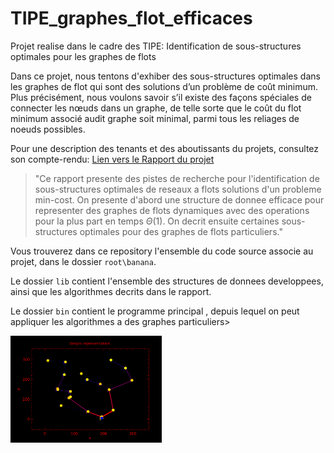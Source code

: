 # TIPE_graphes_flot_efficaces
Projet realise dans le cadre des TIPE: Identification de sous-structures optimales pour les graphes de flots 

Dans ce projet, nous tentons d'exhiber des sous-structures optimales dans les graphes de flot qui sont des solutions d’un problème de coût minimum. Plus précisément, nous voulons savoir s’il existe des façons spéciales de connecter les nœuds dans un graphe, de telle sorte que le coût du flot minimum associé audit graphe soit minimal, parmi tous les reliages de noeuds possibles.

Pour une description des tenants et des aboutissants du projets, consultez son compte-rendu: [Lien vers le Rapport du projet](https://github.com/Soonies/TIPE_graphes_flot_efficaces/blob/master/Rapport/rapport_optimal_sub_struct.pdf)
>"Ce rapport presente des pistes de recherche pour l'identification de sous-structures
optimales de reseaux a flots solutions d'un probleme min-cost. On presente d'abord une
structure de donnee efficace pour representer des graphes de flots dynamiques avec des
operations pour la plus part en temps  $\Theta ( 1)$. On decrit ensuite certaines sous-structures 
optimales pour des graphes de flots particuliers."

Vous trouverez dans ce repository l'ensemble du code source associe au projet, dans le dossier ```root\banana```.

Le dossier ``lib`` contient l'ensemble des structures de donnees developpees, ainsi que les algorithmes decrits dans le rapport.

Le dossier ``bin`` contient le programme principal , depuis lequel on peut appliquer les algorithmes a des graphes particuliers>

<img src="Images/peu%20de%20variabilite%203.png" width="48%"/>
